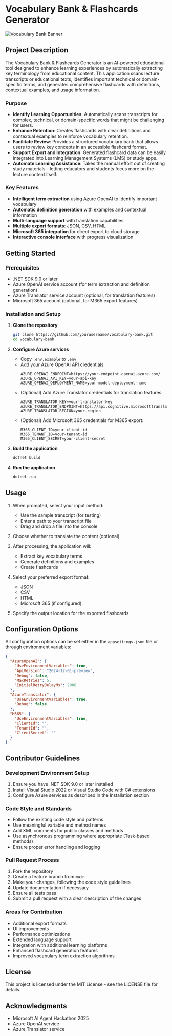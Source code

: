 # Vocabulary Bank & Flashcards Generator

![Vocabulary Bank Banner](https://img.shields.io/badge/Microsoft-AI%20Agent%20Hackathon%202025-blue)

## Project Description

The Vocabulary Bank & Flashcards Generator is an AI-powered educational tool designed to enhance learning experiences by automatically extracting key terminology from educational content. This application scans lecture transcripts or educational texts, identifies important technical or domain-specific terms, and generates comprehensive flashcards with definitions, contextual examples, and usage information.

### Purpose

- **Identify Learning Opportunities**: Automatically scans transcripts for complex, technical, or domain-specific words that might be challenging for users.
- **Enhance Retention**: Creates flashcards with clear definitions and contextual examples to reinforce vocabulary retention.
- **Facilitate Review**: Provides a structured vocabulary bank that allows users to review key concepts in an accessible flashcard format.
- **Support Export and Integration**: Generated flashcard data can be easily integrated into Learning Management Systems (LMS) or study apps.
- **Automate Learning Assistance**: Takes the manual effort out of creating study materials—letting educators and students focus more on the lecture content itself.

### Key Features

- **Intelligent term extraction** using Azure OpenAI to identify important vocabulary
- **Automatic definition generation** with examples and contextual information
- **Multi-language support** with translation capabilities
- **Multiple export formats**: JSON, CSV, HTML
- **Microsoft 365 integration** for direct export to cloud storage
- **Interactive console interface** with progress visualization

## Getting Started

### Prerequisites

- .NET SDK 9.0 or later
- Azure OpenAI service account (for term extraction and definition generation)
- Azure Translator service account (optional, for translation features)
- Microsoft 365 account (optional, for M365 export features)

### Installation and Setup

1. **Clone the repository**

   ```bash
   git clone https://github.com/yourusername/vocabulary-bank.git
   cd vocabulary-bank
   ```

2. **Configure Azure services**

   - Copy `.env.example` to `.env`
   - Add your Azure OpenAI API credentials:
     ```
     AZURE_OPENAI_ENDPOINT=https://your-endpoint.openai.azure.com/
     AZURE_OPENAI_API_KEY=your-api-key
     AZURE_OPENAI_DEPLOYMENT_NAME=your-model-deployment-name
     ```
   - (Optional) Add Azure Translator credentials for translation features:
     ```
     AZURE_TRANSLATOR_KEY=your-translator-key
     AZURE_TRANSLATOR_ENDPOINT=https://api.cognitive.microsofttranslator.com/
     AZURE_TRANSLATOR_REGION=your-region
     ```
   - (Optional) Add Microsoft 365 credentials for M365 export:
     ```
     M365_CLIENT_ID=your-client-id
     M365_TENANT_ID=your-tenant-id
     M365_CLIENT_SECRET=your-client-secret
     ```

3. **Build the application**

   ```bash
   dotnet build
   ```

4. **Run the application**

   ```bash
   dotnet run
   ```

## Usage

1. When prompted, select your input method:
   - Use the sample transcript (for testing)
   - Enter a path to your transcript file
   - Drag and drop a file into the console

2. Choose whether to translate the content (optional)

3. After processing, the application will:
   - Extract key vocabulary terms
   - Generate definitions and examples
   - Create flashcards
   
4. Select your preferred export format:
   - JSON
   - CSV
   - HTML
   - Microsoft 365 (if configured)

5. Specify the output location for the exported flashcards

## Configuration Options

All configuration options can be set either in the `appsettings.json` file or through environment variables:

```json
{
  "AzureOpenAI": {
    "UseEnvironmentVariables": true,
    "ApiVersion": "2024-12-01-preview",
    "Debug": false,
    "MaxRetries": 5,
    "InitialRetryDelayMs": 2000
  },
  "AzureTranslator": {
    "UseEnvironmentVariables": true,
    "Debug": false
  },
  "M365": {
    "UseEnvironmentVariables": true,
    "ClientId": "",
    "TenantId": "",
    "ClientSecret": ""
  }
}
```

## Contributor Guidelines

### Development Environment Setup

1. Ensure you have .NET SDK 9.0 or later installed
2. Install Visual Studio 2022 or Visual Studio Code with C# extensions
3. Configure Azure services as described in the Installation section

### Code Style and Standards

- Follow the existing code style and patterns
- Use meaningful variable and method names
- Add XML comments for public classes and methods
- Use asynchronous programming where appropriate (Task-based methods)
- Ensure proper error handling and logging

### Pull Request Process

1. Fork the repository
2. Create a feature branch from `main`
3. Make your changes, following the code style guidelines
4. Update documentation if necessary
5. Ensure all tests pass
6. Submit a pull request with a clear description of the changes

### Areas for Contribution

- Additional export formats
- UI improvements
- Performance optimizations
- Extended language support
- Integration with additional learning platforms
- Enhanced flashcard generation features
- Improved vocabulary term extraction algorithms

## License

This project is licensed under the MIT License - see the LICENSE file for details.

## Acknowledgments

- Microsoft AI Agent Hackathon 2025
- Azure OpenAI service
- Azure Translator service
